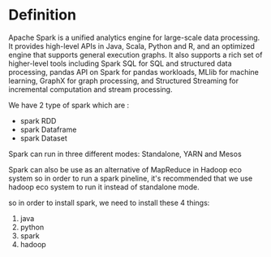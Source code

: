 # Definition
Apache Spark is a unified analytics engine for large-scale data processing.
It provides high-level APIs in Java, Scala, Python and R, and an optimized engine that supports general execution graphs. 
It also supports a rich set of higher-level tools including Spark SQL for SQL and structured data processing, pandas API on Spark for pandas workloads, MLlib for machine learning, GraphX for graph processing, and Structured Streaming for incremental computation and stream processing.


We have 2 type of spark which are : 
- spark RDD 
- spark Dataframe
- spark Dataset

Spark can run in three different modes: Standalone, YARN and Mesos

Spark can also be use as an alternative of MapReduce in Hadoop eco system so 
in order to run a spark pineline, it's recommended that we use hadoop eco system
to run it instead of standalone mode.

so in order to install spark, we need to install these 4 things: 
1. java
2. python
3. spark
4. hadoop